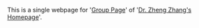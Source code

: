 This is a single webpage for '[Group Page](https://cszhengzhang.github.io/BMI)' of '[Dr. Zheng Zhang's Homepage](https://cszhengzhang.github.io/)'. 
